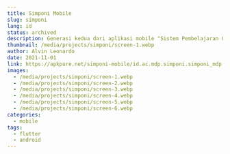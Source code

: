 ```yaml
---
title: Simponi Mobile
slug: simponi
lang: id
status: archived
description: Generasi kedua dari aplikasi mobile "Sistem Pembelajaran Online Interaktif" di Universitas MDP.
thumbnail: /media/projects/simponi/screen-1.webp
author: Alvin Leonardo
date: 2021-11-01
link: https://apkpure.net/simponi-mobile/id.ac.mdp.simponi.simponi_mdp
images:
  - /media/projects/simponi/screen-1.webp
  - /media/projects/simponi/screen-2.webp
  - /media/projects/simponi/screen-3.webp
  - /media/projects/simponi/screen-4.webp
  - /media/projects/simponi/screen-5.webp
  - /media/projects/simponi/screen-6.webp
categories:
  - mobile
tags:
  - flutter
  - android
---
```

